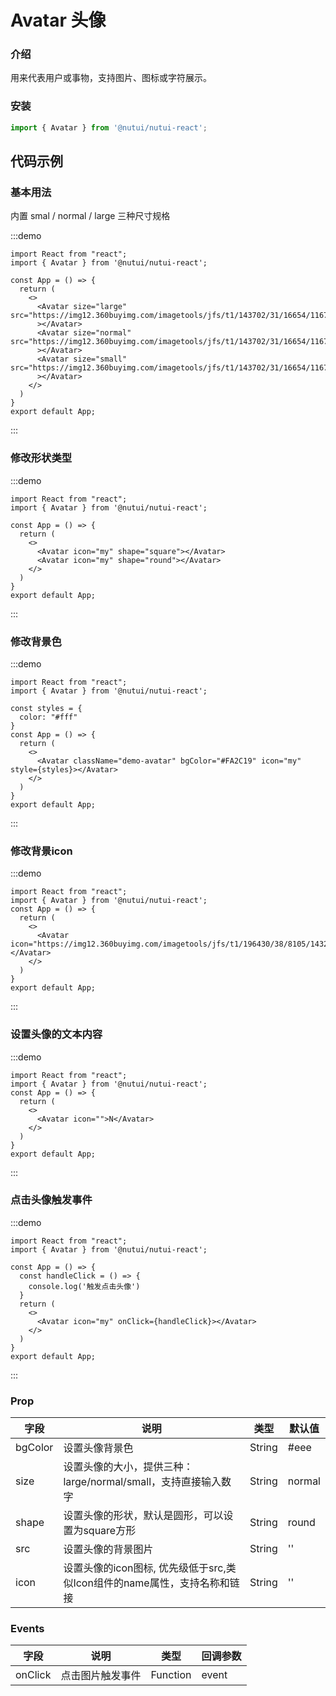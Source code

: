 # Avatar 头像

### 介绍

用来代表用户或事物，支持图片、图标或字符展示。

### 安装
``` ts
import { Avatar } from '@nutui/nutui-react';
```

## 代码示例

### 基本用法

内置 smal / normal / large 三种尺寸规格

:::demo
``` tsx
import React from "react";
import { Avatar } from '@nutui/nutui-react';

const App = () => {
  return (
    <>
      <Avatar size="large" src="https://img12.360buyimg.com/imagetools/jfs/t1/143702/31/16654/116794/5fc6f541Edebf8a57/4138097748889987.png"
      ></Avatar>
      <Avatar size="normal" src="https://img12.360buyimg.com/imagetools/jfs/t1/143702/31/16654/116794/5fc6f541Edebf8a57/4138097748889987.png"
      ></Avatar>
      <Avatar size="small" src="https://img12.360buyimg.com/imagetools/jfs/t1/143702/31/16654/116794/5fc6f541Edebf8a57/4138097748889987.png"
      ></Avatar>  
    </>
  )
}
export default App;
```
:::

### 修改形状类型

:::demo
``` tsx
import React from "react";
import { Avatar } from '@nutui/nutui-react';

const App = () => {
  return (
    <>
      <Avatar icon="my" shape="square"></Avatar>
      <Avatar icon="my" shape="round"></Avatar>
    </>
  )
}
export default App;
```
:::

### 修改背景色

:::demo
``` tsx
import React from "react";
import { Avatar } from '@nutui/nutui-react';

const styles = {
  color: "#fff"
}
const App = () => {
  return (
    <>
      <Avatar className="demo-avatar" bgColor="#FA2C19" icon="my" style={styles}></Avatar>
    </>
  )
}
export default App;
```
:::

### 修改背景icon

:::demo
``` tsx
import React from "react";
import { Avatar } from '@nutui/nutui-react';
const App = () => {
  return (
    <>
      <Avatar icon="https://img12.360buyimg.com/imagetools/jfs/t1/196430/38/8105/14329/60c806a4Ed506298a/e6de9fb7b8490f38.png"></Avatar>
    </>
  )
}
export default App;
```
:::

### 设置头像的文本内容

:::demo
``` tsx
import React from "react";
import { Avatar } from '@nutui/nutui-react';
const App = () => {
  return (
    <>
      <Avatar icon="">N</Avatar>
    </>
  )
}
export default App;
```
:::

### 点击头像触发事件

:::demo
``` tsx
import React from "react";
import { Avatar } from '@nutui/nutui-react';

const App = () => {
  const handleClick = () => {
    console.log('触发点击头像')
  }
  return (
    <>
      <Avatar icon="my" onClick={handleClick}></Avatar>
    </>
  )
}
export default App;
```
:::

### Prop

| 字段     | 说明                                                                     | 类型   | 默认值 |
|----------|--------------------------------------------------------------------------|--------|--------|
| bgColor | 设置头像背景色                                                           | String | #eee   |
| size     | 设置头像的大小，提供三种：large/normal/small，支持直接输入数字           | String | normal |
| shape    | 设置头像的形状，默认是圆形，可以设置为square方形                         | String | round  |
| src      | 设置头像的背景图片                                                       | String | ''     |
| icon     | 设置头像的icon图标, 优先级低于src,类似Icon组件的name属性，支持名称和链接 | String | ''     |

### Events

| 字段     | 说明                 | 类型     | 回调参数 |
|----------|----------------------|----------|----------|
| onClick | 点击图片触发事件 | Function | event    |